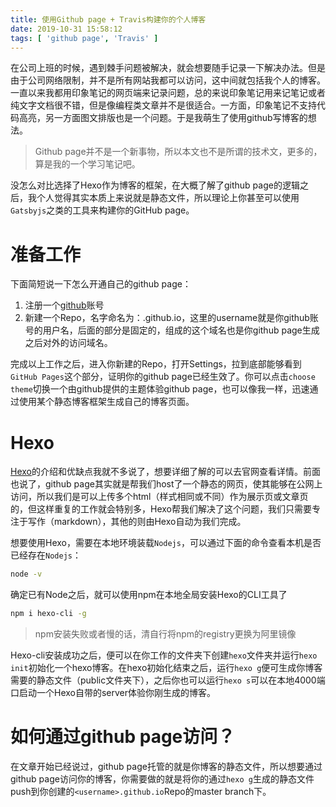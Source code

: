```yaml
---
title: 使用Github page + Travis构建你的个人博客
date: 2019-10-31 15:58:12
tags: [ 'github page', 'Travis' ]
---
```

在公司上班的时候，遇到棘手问题被解决，就会想要随手记录一下解决办法。但是由于公司网络限制，并不是所有网站我都可以访问，这中间就包括我个人的博客。一直以来我都用印象笔记的网页端来记录问题，总的来说印象笔记用来记笔记或者纯文字文档很不错，但是像编程类文章并不是很适合。一方面，印象笔记不支持代码高亮，另一方面图文排版也是一个问题。于是我萌生了使用github写博客的想法。

> Github page并不是一个新事物，所以本文也不是所谓的技术文，更多的，算是我的一个学习笔记吧。

没怎么对比选择了Hexo作为博客的框架，在大概了解了github page的逻辑之后，我个人觉得其实本质上来说就是静态文件，所以理论上你甚至可以使用`Gatsbyjs`之类的工具来构建你的GitHub page。

# 准备工作

下面简短说一下怎么开通自己的github page：

1. 注册一个[github](https://github.com)账号
2. 新建一个Repo，名字命名为：<username>.github.io，这里的username就是你github账号的用户名，后面的部分是固定的，组成的这个域名也是你github page生成之后对外的访问域名。

完成以上工作之后，进入你新建的Repo，打开Settings，拉到底部能够看到`GitHub Pages`这个部分，证明你的github page已经生效了。你可以点击`choose theme`切换一个由github提供的主题体验github page，也可以像我一样，迅速通过使用某个静态博客框架生成自己的博客页面。

# Hexo

[Hexo](https://hexo.io/zh-cn/)的介绍和优缺点我就不多说了，想要详细了解的可以去官网查看详情。前面也说了，github page其实就是帮我们host了一个静态的网页，使其能够在公网上访问，所以我们是可以上传多个html（样式相同或不同）作为展示页或文章页的，但这样重复的工作就会特别多，Hexo帮我们解决了这个问题，我们只需要专注于写作（markdown），其他的则由Hexo自动为我们完成。

想要使用Hexo，需要在本地环境装载`Nodejs`，可以通过下面的命令查看本机是否已经存在`Nodejs`：

```bash
node -v
```

确定已有Node之后，就可以使用npm在本地全局安装Hexo的CLI工具了

```bash
npm i hexo-cli -g
```

> npm安装失败或者慢的话，清自行将npm的registry更换为阿里镜像

Hexo-cli安装成功之后，便可以在你工作的文件夹下创建`hexo`文件夹并运行`hexo init`初始化一个hexo博客。在hexo初始化结束之后，运行`hexo g`便可生成你博客需要的静态文件（public文件夹下），之后你也可以运行`hexo s`可以在本地4000端口启动一个Hexo自带的server体验你刚生成的博客。 

# 如何通过github page访问？

在文章开始已经说过，github page托管的就是你博客的静态文件，所以想要通过github page访问你的博客，你需要做的就是将你的通过`hexo g`生成的静态文件push到你创建的`<username>.github.io`Repo的master branch下。